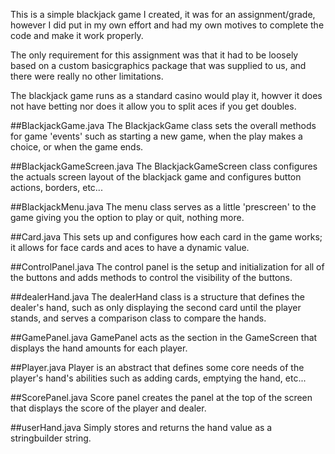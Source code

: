 This is a simple blackjack game I created, it was for an assignment/grade, however I did put in my own effort and had my own motives to complete the code and make it work properly.

The only requirement for this assignment was that it had to be loosely based on a custom basicgraphics package that was supplied to us, and there were really no other limitations.

The blackjack game runs as a standard casino would play it, howver it does not have betting nor does it allow you to split aces if you get doubles.

##BlackjackGame.java
The BlackjackGame class sets the overall methods for game 'events' such as starting a new game, when the play makes a choice, or when the game ends. 

##BlackjackGameScreen.java
The BlackjackGameScreen class configures the actuals screen layout of the blackjack game and configures button actions, borders, etc...

##BlackjackMenu.java
The menu class serves as a little 'prescreen' to the game giving you the option to play or quit, nothing more.

##Card.java
This sets up and configures how each card in the game works; it allows for face cards and aces to have a dynamic value.

##ControlPanel.java
The control panel is the setup and initialization for all of the buttons and adds methods to control the visibility of the buttons.

##dealerHand.java
The dealerHand class is a structure that defines the dealer's hand, such as only displaying the second card until the player stands, and serves a comparison class to compare the hands.

##GamePanel.java
GamePanel acts as the section in the GameScreen that displays the hand amounts for each player.

##Player.java
Player is an abstract that defines some core needs of the player's hand's abilities such as adding cards, emptying the hand, etc...

##ScorePanel.java
Score panel creates the panel at the top of the screen that displays the score of the player and dealer.

##userHand.java
Simply stores and returns the hand value as a stringbuilder string.